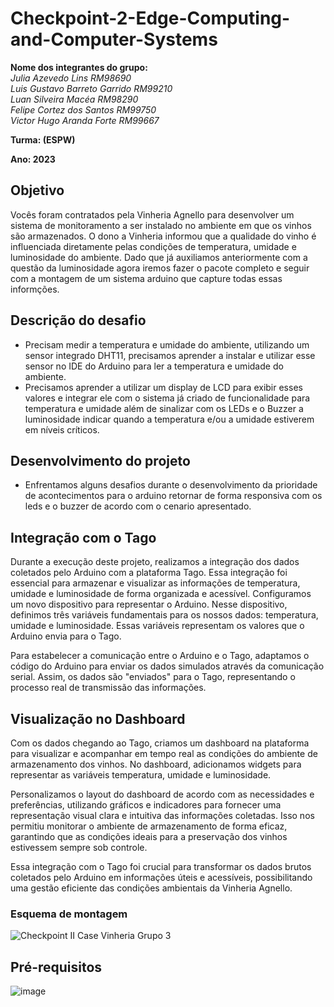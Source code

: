 # Checkpoint-2-Edge-Computing-and-Computer-Systems
**Nome dos integrantes do grupo:** </br>
*Julia Azevedo Lins RM98690* </br>
*Luis Gustavo Barreto Garrido RM99210* </br>
*Luan Silveira Macéa RM98290* </br>
*Felipe Cortez dos Santos RM99750* </br>
*Victor Hugo Aranda Forte RM99667* </br>

**Turma: (ESPW)**

**Ano: 2023**

## Objetivo
Vocês foram contratados pela Vinheria Agnello para desenvolver um sistema de monitoramento a ser instalado no ambiente em que os vinhos são armazenados. O dono a Vinheria informou que a qualidade do vinho é influenciada diretamente pelas condições de temperatura, umidade e luminosidade do ambiente.
Dado que já auxiliamos anteriormente com a questão da luminosidade agora iremos fazer o pacote completo e seguir com a montagem de um sistema arduino que capture todas essas informções.

## Descrição do desafio
- Precisam medir a temperatura e umidade do ambiente, utilizando um sensor integrado DHT11, precisamos aprender a instalar e utilizar esse sensor no IDE do Arduino para ler a temperatura e umidade do ambiente.
- Precisamos aprender a utilizar um display de LCD para exibir esses valores e integrar ele com o sistema já criado de funcionalidade para temperatura e umidade além de sinalizar com os LEDs e o Buzzer a luminosidade indicar quando a temperatura e/ou a umidade estiverem em níveis críticos.

## Desenvolvimento do projeto
   - Enfrentamos alguns desafios durante o desenvolvimento da prioridade de acontecimentos para o arduino retornar de forma responsiva com os leds e o buzzer de acordo com o cenario apresentado.

## Integração com o Tago

Durante a execução deste projeto, realizamos a integração dos dados coletados pelo Arduino com a plataforma Tago. Essa integração foi essencial para armazenar e visualizar as informações de temperatura, umidade e luminosidade de forma organizada e acessível.
Configuramos um novo dispositivo para representar o Arduino. Nesse dispositivo, definimos três variáveis fundamentais para os nossos dados: temperatura, umidade e luminosidade. Essas variáveis representam os valores que o Arduino envia para o Tago.

Para estabelecer a comunicação entre o Arduino e o Tago, adaptamos o código do Arduino para enviar os dados simulados através da comunicação serial. Assim, os dados são "enviados" para o Tago, representando o processo real de transmissão das informações.

## Visualização no Dashboard
Com os dados chegando ao Tago, criamos um dashboard na plataforma para visualizar e acompanhar em tempo real as condições do ambiente de armazenamento dos vinhos. No dashboard, adicionamos widgets para representar as variáveis temperatura, umidade e luminosidade.

Personalizamos o layout do dashboard de acordo com as necessidades e preferências, utilizando gráficos e indicadores para fornecer uma representação visual clara e intuitiva das informações coletadas. Isso nos permitiu monitorar o ambiente de armazenamento de forma eficaz, garantindo que as condições ideais para a preservação dos vinhos estivessem sempre sob controle.

Essa integração com o Tago foi crucial para transformar os dados brutos coletados pelo Arduino em informações úteis e acessíveis, possibilitando uma gestão eficiente das condições ambientais da Vinheria Agnello.

 ### Esquema de montagem ###
 ![Checkpoint II Case Vinheria Grupo 3](https://user-images.githubusercontent.com/84590776/234154228-9e834062-8747-4f8e-8ece-63cafe5e7fc5.png)


  ## Pré-requisitos
  
![image](https://user-images.githubusercontent.com/84590776/234154078-cbe0ae71-71ef-415d-9127-98cf6cdd8fae.png)
